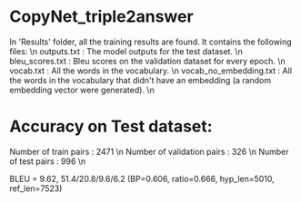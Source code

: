 # CopyNet_triple2answer
In 'Results' folder, all the training results are found. It contains the following files: \n
outputs.txt : The model outputs for the test dataset. \n
bleu_scores.txt : Bleu scores on the validation dataset for every epoch. \n
vocab.txt : All the words in the vocabulary. \n
vocab_no_embedding.txt : All the words in the vocabulary that didn't have an embedding (a random embedding vector were generated). \n

# Accuracy on Test dataset:

Number of train pairs :  2471 \n
Number of validation pairs : 326 \n
Number of test pairs : 996 \n

BLEU = 9.62, 51.4/20.8/9.6/6.2 (BP=0.606, ratio=0.666, hyp_len=5010, ref_len=7523)
